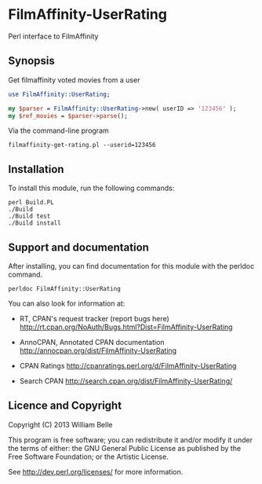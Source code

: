 FilmAffinity-UserRating
=======================

Perl interface to FilmAffinity

Synopsis
--------

Get filmaffinity voted movies from a user

```perl
use FilmAffinity::UserRating;

my $parser = FilmAffinity::UserRating->new( userID => '123456' );
my $ref_movies = $parser->parse();
```
    
Via the command-line program

    filmaffinity-get-rating.pl --userid=123456

Installation
------------

To install this module, run the following commands:

	perl Build.PL
	./Build
	./Build test
	./Build install

Support and documentation
-------------------------

After installing, you can find documentation for this module with the
perldoc command.

    perldoc FilmAffinity::UserRating

You can also look for information at:

* RT, CPAN's request tracker (report bugs here)
  http://rt.cpan.org/NoAuth/Bugs.html?Dist=FilmAffinity-UserRating

* AnnoCPAN, Annotated CPAN documentation
  http://annocpan.org/dist/FilmAffinity-UserRating

* CPAN Ratings
  http://cpanratings.perl.org/d/FilmAffinity-UserRating

* Search CPAN
  http://search.cpan.org/dist/FilmAffinity-UserRating/


Licence and Copyright
---------------------

Copyright (C) 2013 William Belle

This program is free software; you can redistribute it and/or modify it
under the terms of either: the GNU General Public License as published
by the Free Software Foundation; or the Artistic License.

See http://dev.perl.org/licenses/ for more information.


